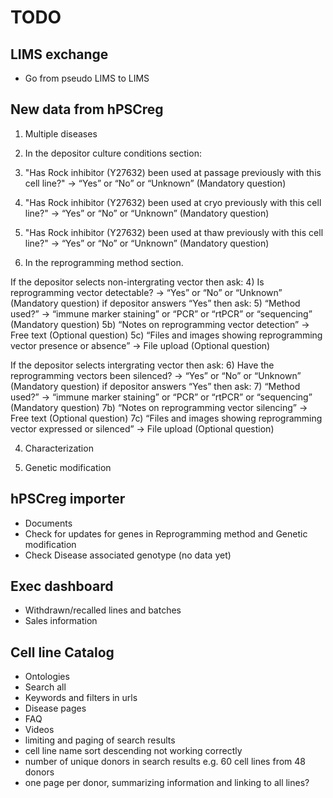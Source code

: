 # TODO

## LIMS exchange

- Go from pseudo LIMS to LIMS

## New data from hPSCreg

1) Multiple diseases

2) In the depositor culture conditions section:

  1)  "Has Rock inhibitor (Y27632) been used at passage previously with this cell line?" -> “Yes” or “No” or “Unknown”  (Mandatory question)
  2)  "Has Rock inhibitor (Y27632) been used at cryo previously with this cell line?" -> “Yes” or “No” or “Unknown”  (Mandatory question)
  3)  "Has Rock inhibitor (Y27632) been used at thaw previously with this cell line?" -> “Yes” or “No” or “Unknown”  (Mandatory question)

3) In the reprogramming method section.

  If the depositor selects non-intergrating vector then ask:
  	4) Is reprogramming vector detectable? -> “Yes” or “No” or “Unknown”  (Mandatory question)
  	if depositor answers “Yes” then ask:
  		5) “Method used?” -> “immune marker staining” or “PCR” or “rtPCR” or “sequencing”  (Mandatory question)
  		5b) “Notes on reprogramming vector detection” -> Free text  (Optional question)
  		5c) “Files and images showing reprogramming vector presence or absence” -> File upload  (Optional question)

  If the depositor selects intergrating vector then ask:
  	6) Have the reprogramming vectors been silenced? -> “Yes” or “No” or “Unknown”  (Mandatory question)
  	if depositor answers “Yes” then ask:
  		7) “Method used?” -> “immune marker staining” or “PCR” or “rtPCR” or “sequencing”  (Mandatory question)
  		7b) “Notes on reprogramming vector silencing” -> Free text  (Optional question)
  		7c) “Files and images showing reprogramming vector expressed or silenced” -> File upload  (Optional question)

4) Characterization

5) Genetic modification

## hPSCreg importer

- Documents
- Check for updates for genes in Reprogramming method and Genetic modification
- Check Disease associated genotype (no data yet)

## Exec dashboard

- Withdrawn/recalled lines and batches
- Sales information

## Cell line Catalog

- Ontologies
- Search all
- Keywords and filters in urls
- Disease pages
- FAQ
- Videos
- limiting and paging of search results
- cell line name sort descending not working correctly
- number of unique donors in search results e.g. 60 cell lines from 48 donors
- one page per donor, summarizing information and linking to all lines?
